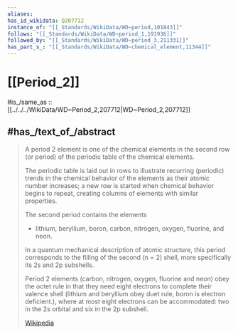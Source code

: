 ```yaml
---
aliases:
has_id_wikidata: Q207712
instance_of: "[[_Standards/WikiData/WD~period,101843]]"
follows: "[[_Standards/WikiData/WD~period_1,191936]]"
followed_by: "[[_Standards/WikiData/WD~period_3,211331]]"
has_part_s_: "[[_Standards/WikiData/WD~chemical_element,11344]]"
---
```


# [[Period_2]] 

#is_/same_as :: [[../../../WikiData/WD~Period_2,207712|WD~Period_2,207712]]  

## #has_/text_of_/abstract 

> A period 2 element is one of the chemical elements in the second row (or period) 
> of the periodic table of the chemical elements. 
> 
> The periodic table is laid out in rows to illustrate recurring (periodic) 
> trends in the chemical behavior of the elements as their atomic number increases; 
> a new row is started when chemical behavior begins to repeat, 
> creating columns of elements with similar properties.
>
> The second period contains the elements 
> - lithium, beryllium, boron, carbon, nitrogen, oxygen, fluorine, and neon. 
> 
> In a quantum mechanical description of atomic structure, 
> this period corresponds to the filling of the second (n = 2) shell, 
> more specifically its 2s and 2p subshells. 
> 
> Period 2 elements (carbon, nitrogen, oxygen, fluorine and neon) obey the octet rule in that 
> they need eight electrons to complete their valence shell 
> (lithium and beryllium obey duet rule, boron is electron deficient.), 
> where at most eight electrons can be accommodated: 
> two in the 2s orbital and six in the 2p subshell.
>
> [Wikipedia](https://en.wikipedia.org/wiki/Period%202%20element) 


